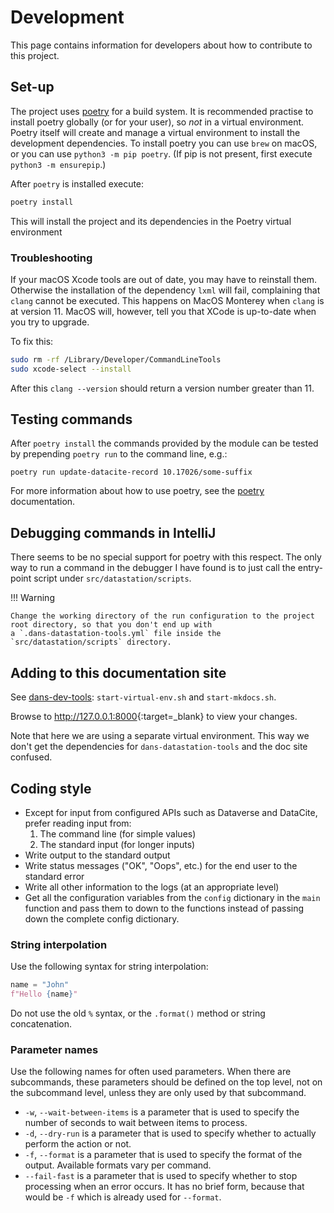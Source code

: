 Development
===========

This page contains information for developers about how to contribute to this project.

Set-up
------

The project uses [poetry] for a build system. It is recommended practise to install poetry globally (or for your user),
so
*not* in a virtual environment. Poetry itself will create and manage a virtual environment to install the development
dependencies. To install poetry you can use `brew` on macOS, or you can use `python3 -m pip poetry`. (If pip is not
present, first execute `python3 -m ensurepip`.)

After `poetry` is installed execute:

```bash
poetry install
```

This will install the project and its dependencies in the Poetry virtual environment

### Troubleshooting

If your macOS Xcode tools are out of date, you may have to reinstall them. Otherwise the installation of the dependency
`lxml` will fail, complaining that `clang` cannot be executed. This happens on MacOS Monterey when `clang` is at version
11\. MacOS will, however, tell you that XCode is up-to-date when you try to upgrade.

To fix this:

```bash
sudo rm -rf /Library/Developer/CommandLineTools 
sudo xcode-select --install
```

After this `clang --version` should return a version number greater than 11.

Testing commands
----------------

After `poetry install` the commands provided by the module can be tested by prepending `poetry run` to the command line,
e.g.:

```shell
poetry run update-datacite-record 10.17026/some-suffix
```

For more information about how to use poetry, see the [poetry] documentation.

[poetry]: https://python-poetry.org/

Debugging commands in IntelliJ
------------------------------

There seems to be no special support for poetry with this respect. The only way to run a command in the debugger I have
found is to just call the entry-point script under `src/datastation/scripts`.

!!! Warning

    Change the working directory of the run configuration to the project root directory, so that you don't end up with
    a `.dans-datastation-tools.yml` file inside the `src/datastation/scripts` directory.

Adding to this documentation site
---------------------------------
See [dans-dev-tools](https://github.com/DANS-KNAW/dans-dev-tools#startsh-scripts):
`start-virtual-env.sh` and `start-mkdocs.sh`.

Browse to <http://127.0.0.1:8000>{:target=_blank} to view your changes.

Note that here we are using a separate virtual environment. This way we don't get the dependencies
for `dans-datastation-tools` and the doc site confused.

Coding style
------------

* Except for input from configured APIs such as Dataverse and DataCite, prefer reading input from:
    1. The command line (for simple values)
    2. The standard input (for longer inputs)
* Write output to the standard output
* Write status messages ("OK", "Oops", etc.) for the end user to the standard error
* Write all other information to the logs (at an appropriate level)
* Get all the configuration variables from the `config` dictionary in the `main` function and pass them to down to the
  functions instead of passing down the complete config dictionary.

### String interpolation

Use the following syntax for string interpolation:

```python
name = "John"
f"Hello {name}"
```

Do not use the old `%` syntax, or the `.format()` method or string concatenation.

### Parameter names

Use the following names for often used parameters. When there are subcommands, these parameters should be defined on the
top level, not on the subcommand level, unless they are only used by that subcommand.

* `-w`, `--wait-between-items` is a parameter that is used to specify the number of seconds to wait between items to
  process.
* `-d`, `--dry-run` is a parameter that is used to specify whether to actually perform the action or not.
* `-f`, `--format` is a parameter that is used to specify the format of the output. Available formats vary per command.
* `--fail-fast` is a parameter that is used to specify whether to stop processing when an error occurs. It has no
  brief form, because that would be `-f` which is already used for `--format`.

<!-- todo: add --report-file ? -->

